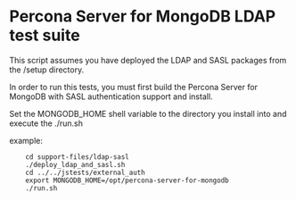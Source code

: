 # Percona Server for MongoDB LDAP test suite

This script assumes you have deployed the LDAP and SASL packages from the
/setup directory.

In order to run this tests, you must first build the Percona Server for
MongoDB with SASL authentication support and install.

Set the MONGODB_HOME shell variable to the directory you install into 
and execute the ./run.sh

example:

        cd support-files/ldap-sasl
        ./deploy_ldap_and_sasl.sh
        cd ../../jstests/external_auth
        export MONGODB_HOME=/opt/percona-server-for-mongodb
        ./run.sh
